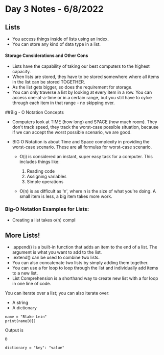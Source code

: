 # Day 3 Notes - 6/8/2022

## Lists

- You access things inside of lists using an index.
- You can store any kind of data type in a list.

#### Storage Considerations and Other Cons

- Lists have the capability of taking our best computers to the highest capacity.
- When lists are stored, they have to be stored somewhere where all items in the list can be stored TOGETHER.
- As the list gets bigger, so does the requirement for storage.
- You can only traverse a list by looking at every item in a row. You can access one-at-a-time or in a certain range, but you still have to cylce through each item in that range - no skipping over.

##Big - O Notation Concepts

- Computers look at TIME (how long) and SPACE (how much room). They don't track speed, they track the worst-case possible situation, because if we can accept the worst possible scenario, we are good.
- BIG O Notation is about Time and Space complexity in providing the worst-case scenario. These are all formulas for worst-case scenario.

  - O(i) is considered an instant, super easy task for a computer. This includes things like:

    1. Reading code
    2. Assigning variables
    3. Simple operations

  - O(n) is as difficult as 'n', where n is the size of what you're doing. A small item is less, a big item takes more work.

### Big-O Notation Examples for Lists:

- Creating a list takes o(n) compl

## More Lists!

- .append() is a built-in function that adds an item to the end of a list. The argument is what you want to add to the list.
- .extend() can be used to combine two lists.
- You can also concatenate two lists by simply adding them together.
- You can use a for loop to loop through the list and individually add items to a new list.
- List Comprehension is a shorthand way to create new list with a for loop in one line of code.

You can iterate over a list; you can also iterate over:

- A string
- A dictionary

```
name = "Blake Lein"
print(name[0])
```

Output is

```
B
```

```
dictionary = "key": "value"
```
